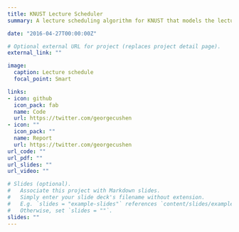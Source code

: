 ```yaml
---
title: KNUST Lecture Scheduler
summary: A lecture scheduling algorithm for KNUST that models the lecture schedulling process as a multi-objective optimization problem with soft and hard constraints and applies GRASP (Greedy Randomized Adaptive Search Procedure) meta-heuristic to generate lecture schedules.

date: "2016-04-27T00:00:00Z"

# Optional external URL for project (replaces project detail page).
external_link: ""

image:
  caption: Lecture schedule
  focal_point: Smart

links:
- icon: github
  icon_pack: fab
  name: Code
  url: https://twitter.com/georgecushen
- icon: ""
  icon_pack: ""
  name: Report
  url: https://twitter.com/georgecushen
url_code: ""
url_pdf: ""
url_slides: ""
url_video: ""

# Slides (optional).
#   Associate this project with Markdown slides.
#   Simply enter your slide deck's filename without extension.
#   E.g. `slides = "example-slides"` references `content/slides/example-slides.md`.
#   Otherwise, set `slides = ""`.
slides: ""
---
```

